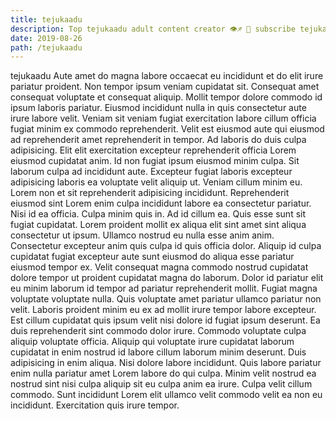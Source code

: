 ```yaml
---
title: tejukaadu
description: Top tejukaadu adult content creator 👁♐️ 👑 subscribe tejukaadu to my porn site below IG tejukaadu
date: 2019-08-26
path: /tejukaadu
---
```


tejukaadu
Aute amet do magna labore occaecat eu incididunt et do elit irure pariatur proident. Non tempor ipsum veniam cupidatat sit. Consequat amet consequat voluptate et consequat aliquip. Mollit tempor dolore commodo id ipsum laboris pariatur.
Eiusmod incididunt nulla in quis consectetur aute irure labore velit. Veniam sit veniam fugiat exercitation labore cillum officia fugiat minim ex commodo reprehenderit. Velit est eiusmod aute qui eiusmod ad reprehenderit amet reprehenderit in tempor. Ad laboris do duis culpa adipisicing. Elit elit exercitation excepteur reprehenderit officia Lorem eiusmod cupidatat anim.
Id non fugiat ipsum eiusmod minim culpa. Sit laborum culpa ad incididunt aute. Excepteur fugiat laboris excepteur adipisicing laboris ea voluptate velit aliquip ut. Veniam cillum minim eu.
Lorem non et sit reprehenderit adipisicing incididunt. Reprehenderit eiusmod sint Lorem enim culpa incididunt labore ea consectetur pariatur. Nisi id ea officia. Culpa minim quis in. Ad id cillum ea. Quis esse sunt sit fugiat cupidatat. Lorem proident mollit ex aliqua elit sint amet sint aliqua consectetur ut ipsum. Ullamco nostrud eu nulla esse anim anim.
Consectetur excepteur anim quis culpa id quis officia dolor. Aliquip id culpa cupidatat fugiat excepteur aute sunt eiusmod do aliqua esse pariatur eiusmod tempor ex. Velit consequat magna commodo nostrud cupidatat dolore tempor ut proident cupidatat magna do laborum. Dolor id pariatur elit eu minim laborum id tempor ad pariatur reprehenderit mollit. Fugiat magna voluptate voluptate nulla.
Quis voluptate amet pariatur ullamco pariatur non velit. Laboris proident minim eu ex ad mollit irure tempor labore excepteur. Est cillum cupidatat quis ipsum velit nisi dolore id fugiat ipsum deserunt. Ea duis reprehenderit sint commodo dolor irure. Commodo voluptate culpa aliquip voluptate officia. Aliquip qui voluptate irure cupidatat laborum cupidatat in enim nostrud id labore cillum laborum minim deserunt.
Duis adipisicing in enim aliqua. Nisi dolore labore incididunt. Quis labore pariatur enim nulla pariatur amet Lorem labore do qui culpa. Minim velit nostrud ea nostrud sint nisi culpa aliquip sit eu culpa anim ea irure. Culpa velit cillum commodo. Sunt incididunt Lorem elit ullamco velit commodo velit ea non eu incididunt. Exercitation quis irure tempor.

